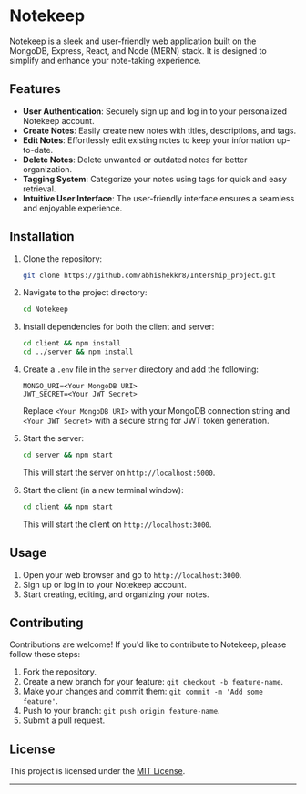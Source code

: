 # Notekeep

Notekeep is a sleek and user-friendly web application built on the MongoDB, Express, React, and Node (MERN) stack. It is designed to simplify and enhance your note-taking experience.

## Features

- **User Authentication**: Securely sign up and log in to your personalized Notekeep account.
- **Create Notes**: Easily create new notes with titles, descriptions, and tags.
- **Edit Notes**: Effortlessly edit existing notes to keep your information up-to-date.
- **Delete Notes**: Delete unwanted or outdated notes for better organization.
- **Tagging System**: Categorize your notes using tags for quick and easy retrieval.
- **Intuitive User Interface**: The user-friendly interface ensures a seamless and enjoyable experience.

## Installation

1. Clone the repository:

   ```bash
   git clone https://github.com/abhishekkr8/Intership_project.git
   ```

2. Navigate to the project directory:

   ```bash
   cd Notekeep
   ```

3. Install dependencies for both the client and server:

   ```bash
   cd client && npm install
   cd ../server && npm install
   ```

4. Create a `.env` file in the `server` directory and add the following:

   ```env
   MONGO_URI=<Your MongoDB URI>
   JWT_SECRET=<Your JWT Secret>
   ```

   Replace `<Your MongoDB URI>` with your MongoDB connection string and `<Your JWT Secret>` with a secure string for JWT token generation.

5. Start the server:

   ```bash
   cd server && npm start
   ```

   This will start the server on `http://localhost:5000`.

6. Start the client (in a new terminal window):

   ```bash
   cd client && npm start
   ```

   This will start the client on `http://localhost:3000`.

## Usage

1. Open your web browser and go to `http://localhost:3000`.
2. Sign up or log in to your Notekeep account.
3. Start creating, editing, and organizing your notes.

## Contributing

Contributions are welcome! If you'd like to contribute to Notekeep, please follow these steps:

1. Fork the repository.
2. Create a new branch for your feature: `git checkout -b feature-name`.
3. Make your changes and commit them: `git commit -m 'Add some feature'`.
4. Push to your branch: `git push origin feature-name`.
5. Submit a pull request.

## License

This project is licensed under the [MIT License](LICENSE).

---
